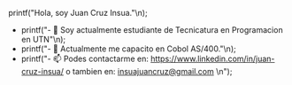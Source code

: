 printf("Hola, soy Juan Cruz Insua."\n);

- printf("- 🌱 Soy actualmente estudiante de Tecnicatura en Programacion en UTN"\n);
- printf("- 💬 Actualmente me capacito en Cobol AS/400."\n);
- printf("- 📫 Podes contactarme en: https://www.linkedin.com/in/juan-cruz-insua/
                o tambien en: insuajuancruz@gmail.com \n");

